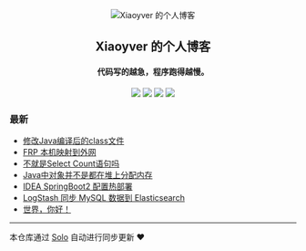 <p align="center"><img alt="Xiaoyver 的个人博客" src="https://img.hacpai.com/avatar/1562830632193?1562830633996&timestamp=1603171164233"></p><h2 align="center">
Xiaoyver 的个人博客
</h2>

<h4 align="center">代码写的越急，程序跑得越慢。</h4>
<p align="center"><a title="Xiaoyver 的个人博客" target="_blank" href="https://github.com/Xiaoyver/solo-blog"><img src="https://img.shields.io/github/last-commit/Xiaoyver/solo-blog.svg?style=flat-square&color=FF9900"></a>
<a title="GitHub repo size in bytes" target="_blank" href="https://github.com/Xiaoyver/solo-blog"><img src="https://img.shields.io/github/repo-size/Xiaoyver/solo-blog.svg?style=flat-square"></a>
<a title="Solo Version" target="_blank" href="https://github.com/88250/solo/releases"><img src="https://img.shields.io/badge/solo-4.3.1-f1e05a.svg?style=flat-square&color=blueviolet"></a>
<a title="Hits" target="_blank" href="https://github.com/88250/hits"><img src="https://hits.b3log.org/Xiaoyver/solo-blog.svg"></a></p>

### 最新

* [修改Java编译后的class文件](http://154.209.88.45/articles/2020/09/25/1601001570709.html)
* [FRP 本机映射到外网](http://154.209.88.45/articles/2020/09/15/1600133507114.html)
* [不就是Select Count语句吗](http://154.209.88.45/articles/2020/09/15/1600133450807.html)
* [Java中对象并不是都在堆上分配内存](http://154.209.88.45/articles/2020/09/15/1600133412477.html)
* [IDEA SpringBoot2 配置热部署](http://154.209.88.45/articles/2020/09/15/1600133345416.html)
* [LogStash 同步 MySQL 数据到 Elasticsearch](http://154.209.88.45/articles/2020/09/15/1600133255084.html)
* [世界，你好！](http://154.209.88.45/hello-solo)



---

本仓库通过 [Solo](https://github.com/88250/solo) 自动进行同步更新 ❤️ 